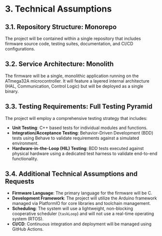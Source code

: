 # 3. Technical Assumptions

## 3.1. Repository Structure: Monorepo

The project will be contained within a single repository that includes firmware source code, testing suites, documentation, and CI/CD configurations.

## 3.2. Service Architecture: Monolith

The firmware will be a single, monolithic application running on the ATmega32A microcontroller. It will feature a layered internal architecture (HAL, Communication, Control Logic) but will be deployed as a single binary.

## 3.3. Testing Requirements: Full Testing Pyramid

The project will employ a comprehensive testing strategy that includes:

* **Unit Testing**: C++ based tests for individual modules and functions.
* **Integration/Acceptance Testing**: Behavior-Driven Development (BDD) tests using Behave to validate requirements against a simulated environment.
* **Hardware-in-the-Loop (HIL) Testing**: BDD tests executed against physical hardware using a dedicated test harness to validate end-to-end functionality.

## 3.4. Additional Technical Assumptions and Requests

* **Firmware Language**: The primary language for the firmware will be C.
* **Development Framework**: The project will utilize the Arduino framework managed via PlatformIO for core libraries and toolchain management.
* **Scheduling**: The system will use a lightweight, non-blocking cooperative scheduler (`taskLoop`) and will not use a real-time operating system (RTOS).
* **CI/CD**: Continuous integration and deployment will be managed using GitHub Actions.
